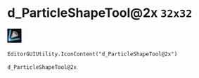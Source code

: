 # d_ParticleShapeTool@2x `32x32`
<img src="/img/d_ParticleShapeTool.png" width=32 height=32>

``` CSharp
EditorGUIUtility.IconContent("d_ParticleShapeTool@2x")
```
```
d_ParticleShapeTool@2x
```
